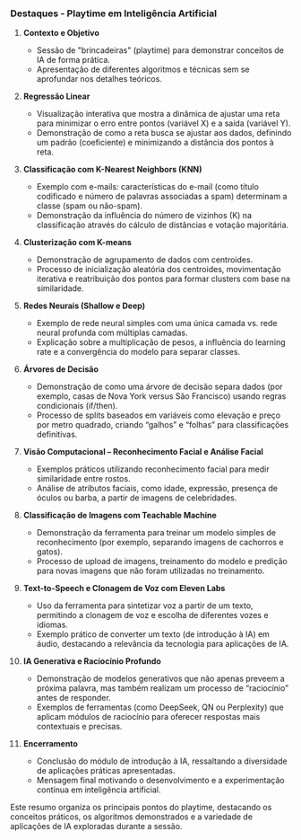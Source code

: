 ### Destaques - Playtime em Inteligência Artificial

1. **Contexto e Objetivo**

   - Sessão de "brincadeiras" (playtime) para demonstrar conceitos de IA de forma prática.
   - Apresentação de diferentes algoritmos e técnicas sem se aprofundar nos detalhes teóricos.

2. **Regressão Linear**

   - Visualização interativa que mostra a dinâmica de ajustar uma reta para minimizar o erro entre pontos (variável X) e a saída (variável Y).
   - Demonstração de como a reta busca se ajustar aos dados, definindo um padrão (coeficiente) e minimizando a distância dos pontos à reta.

3. **Classificação com K-Nearest Neighbors (KNN)**

   - Exemplo com e-mails: características do e-mail (como título codificado e número de palavras associadas a spam) determinam a classe (spam ou não-spam).
   - Demonstração da influência do número de vizinhos (K) na classificação através do cálculo de distâncias e votação majoritária.

4. **Clusterização com K-means**

   - Demonstração de agrupamento de dados com centroides.
   - Processo de inicialização aleatória dos centroides, movimentação iterativa e reatribuição dos pontos para formar clusters com base na similaridade.

5. **Redes Neurais (Shallow e Deep)**

   - Exemplo de rede neural simples com uma única camada vs. rede neural profunda com múltiplas camadas.
   - Explicação sobre a multiplicação de pesos, a influência do learning rate e a convergência do modelo para separar classes.

6. **Árvores de Decisão**

   - Demonstração de como uma árvore de decisão separa dados (por exemplo, casas de Nova York versus São Francisco) usando regras condicionais (if/then).
   - Processo de splits baseados em variáveis como elevação e preço por metro quadrado, criando “galhos” e “folhas” para classificações definitivas.

7. **Visão Computacional – Reconhecimento Facial e Análise Facial**

   - Exemplos práticos utilizando reconhecimento facial para medir similaridade entre rostos.
   - Análise de atributos faciais, como idade, expressão, presença de óculos ou barba, a partir de imagens de celebridades.

8. **Classificação de Imagens com Teachable Machine**

   - Demonstração da ferramenta para treinar um modelo simples de reconhecimento (por exemplo, separando imagens de cachorros e gatos).
   - Processo de upload de imagens, treinamento do modelo e predição para novas imagens que não foram utilizadas no treinamento.

9. **Text-to-Speech e Clonagem de Voz com Eleven Labs**

   - Uso da ferramenta para sintetizar voz a partir de um texto, permitindo a clonagem de voz e escolha de diferentes vozes e idiomas.
   - Exemplo prático de converter um texto (de introdução à IA) em áudio, destacando a relevância da tecnologia para aplicações de IA.

10. **IA Generativa e Raciocínio Profundo**

    - Demonstração de modelos generativos que não apenas preveem a próxima palavra, mas também realizam um processo de “raciocínio” antes de responder.
    - Exemplos de ferramentas (como DeepSeek, QN ou Perplexity) que aplicam módulos de raciocínio para oferecer respostas mais contextuais e precisas.

11. **Encerramento**
    - Conclusão do módulo de introdução à IA, ressaltando a diversidade de aplicações práticas apresentadas.
    - Mensagem final motivando o desenvolvimento e a experimentação contínua em inteligência artificial.

Este resumo organiza os principais pontos do playtime, destacando os conceitos práticos, os algoritmos demonstrados e a variedade de aplicações de IA exploradas durante a sessão.
